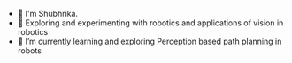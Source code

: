 - 👋  I'm Shubhrika. 
- 👀  Exploring and experimenting with robotics and applications of vision in robotics
- 🌱 I’m currently learning and exploring Perception based path planning in robots


<!---
shubhInsync/shubhInsync is a ✨ special ✨ repository because its `README.md` (this file) appears on your GitHub profile.
You can click the Preview link to take a look at your changes.
--->
